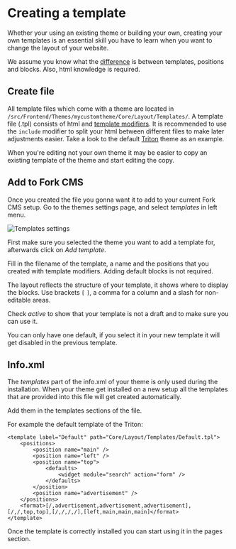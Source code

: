 # Creating a template

Whether your using an existing theme or building your own, creating your own templates is an essential skill you have to learn when you want to change the layout of your website.

We assume you know what the [difference](page-templates-positions-and-blocks) is between templates, positions and blocks. Also, html knowledge is required.


## Create file

All template files which come with a theme are located in `/src/Frontend/Themes/mycustomtheme/Core/Layout/Templates/`. A template file (.tpl) consists of html and [template modifiers](template-modifiers). It is recommended to use the `include` modifier to split your html between different files to make later adjustments easier. Take a look to the default [Triton](https://github.com/forkcms/forkcms/tree/master/frontend/themes/triton/core/layout/templates) theme as an example.

When you're editing not your own theme it may be easier to copy an existing template of the theme and start editing the copy.

## Add to Fork CMS

Once you created the file you gonna want it to add to your current Fork CMS setup. Go to the themes settings page, and select *templates* in left menu.

![Templates settings](https://raw.github.com/forkcms/documentation/master/theming%20guide/assets/settings_themes_templates.png)

First make sure you selected the theme you want to add a template for, afterwards click on *Add template*.

Fill in the filename of the template, a name and the positions that you created with template modifiers. Adding default blocks is not required.

The layout reflects the structure of your template, it shows where to display the blocks. Use brackets `[` `]`, a comma for a column and a slash for non-editable areas.

Check *active* to show that your template is not a draft and to make sure you can use it.

You can only have one default, if you select it in your new template it will get disabled in the previous template.

## Info.xml

The *templates* part of the info.xml of your theme is only used during the installation. When your theme get installed on a new setup all the templates that are provided into this file will get created automatically.

Add them in the templates sections of the file.

For example the default template of the Triton:

```
<template label="Default" path="Core/Layout/Templates/Default.tpl">
	<positions>
		<position name="main" />
		<position name="left" />
		<position name="top">
			<defaults>
				<widget module="search" action="form" />
			</defaults>
		</position>
		<position name="advertisement" />
	</positions>
	<format>[/,advertisement,advertisement,advertisement],[/,/,top,top],[/,/,/,/],[left,main,main,main]</format>
</template>
```

Once the template is correctly installed you can start using it in the pages section.
